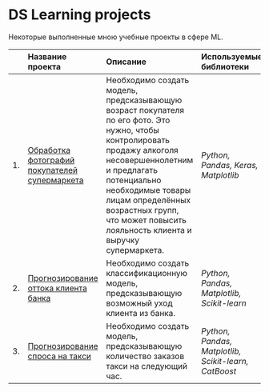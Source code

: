 # DS Learning projects
Некоторые выполненные мною учебные проекты в сфере ML.

|      | Название проекта | Описание | Используемые библиотеки | 
| ---- | :------------------ | :---------------------- | :---------------------- |
| 1.   | [Обработка фотографий покупателей супермаркета](CV_age_of_clients) |Необходимо создать модель, предсказывающую возраст покупателя по его фото. Это нужно, чтобы контролировать продажу алкоголя несовершеннолетним и предлагать потенциально необходимые товары лицам определённых возрастных групп, что может повысить лояльность клиента и выручку супермаркета.| *Python, Pandas, Keras, Matplotlib* |
| 2.   | [Прогнозирование оттока клиента банка](Customer_churn) |Необходимо создать классификационную модель, предсказывающую возможный уход клиента из банка.| *Python, Pandas, Matplotlib, Scikit-learn* |
| 3.   | [Прогнозирование спроса на такси](Time_series) |Необходимо создать модель, предсказывающую количество заказов такси на следующий час.| *Python, Pandas, Matplotlib, Scikit-learn, CatBoost* |

